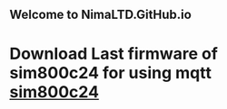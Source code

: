 
## Welcome to NimaLTD.GitHub.io

# Download Last firmware of sim800c24 for using mqtt [sim800c24](https://github.com/nimaltd/nimaltd.github.io/raw/master/1418B09SIM800C24_TLS12.rar)
